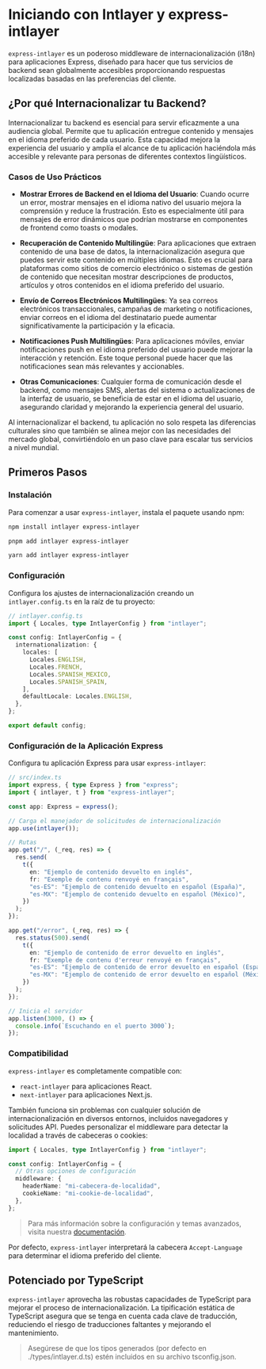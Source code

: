 # Iniciando con Intlayer y express-intlayer

`express-intlayer` es un poderoso middleware de internacionalización (i18n) para aplicaciones Express, diseñado para hacer que tus servicios de backend sean globalmente accesibles proporcionando respuestas localizadas basadas en las preferencias del cliente.

## ¿Por qué Internacionalizar tu Backend?

Internacionalizar tu backend es esencial para servir eficazmente a una audiencia global. Permite que tu aplicación entregue contenido y mensajes en el idioma preferido de cada usuario. Esta capacidad mejora la experiencia del usuario y amplía el alcance de tu aplicación haciéndola más accesible y relevante para personas de diferentes contextos lingüísticos.

### Casos de Uso Prácticos

- **Mostrar Errores de Backend en el Idioma del Usuario**: Cuando ocurre un error, mostrar mensajes en el idioma nativo del usuario mejora la comprensión y reduce la frustración. Esto es especialmente útil para mensajes de error dinámicos que podrían mostrarse en componentes de frontend como toasts o modales.

- **Recuperación de Contenido Multilingüe**: Para aplicaciones que extraen contenido de una base de datos, la internacionalización asegura que puedes servir este contenido en múltiples idiomas. Esto es crucial para plataformas como sitios de comercio electrónico o sistemas de gestión de contenido que necesitan mostrar descripciones de productos, artículos y otros contenidos en el idioma preferido del usuario.

- **Envío de Correos Electrónicos Multilingües**: Ya sea correos electrónicos transaccionales, campañas de marketing o notificaciones, enviar correos en el idioma del destinatario puede aumentar significativamente la participación y la eficacia.

- **Notificaciones Push Multilingües**: Para aplicaciones móviles, enviar notificaciones push en el idioma preferido del usuario puede mejorar la interacción y retención. Este toque personal puede hacer que las notificaciones sean más relevantes y accionables.

- **Otras Comunicaciones**: Cualquier forma de comunicación desde el backend, como mensajes SMS, alertas del sistema o actualizaciones de la interfaz de usuario, se beneficia de estar en el idioma del usuario, asegurando claridad y mejorando la experiencia general del usuario.

Al internacionalizar el backend, tu aplicación no solo respeta las diferencias culturales sino que también se alinea mejor con las necesidades del mercado global, convirtiéndolo en un paso clave para escalar tus servicios a nivel mundial.

## Primeros Pasos

### Instalación

Para comenzar a usar `express-intlayer`, instala el paquete usando npm:

```bash
npm install intlayer express-intlayer
```

```bash
pnpm add intlayer express-intlayer
```

```bash
yarn add intlayer express-intlayer
```

### Configuración

Configura los ajustes de internacionalización creando un `intlayer.config.ts` en la raíz de tu proyecto:

```typescript
// intlayer.config.ts
import { Locales, type IntlayerConfig } from "intlayer";

const config: IntlayerConfig = {
  internationalization: {
    locales: [
      Locales.ENGLISH,
      Locales.FRENCH,
      Locales.SPANISH_MEXICO,
      Locales.SPANISH_SPAIN,
    ],
    defaultLocale: Locales.ENGLISH,
  },
};

export default config;
```

### Configuración de la Aplicación Express

Configura tu aplicación Express para usar `express-intlayer`:

```typescript
// src/index.ts
import express, { type Express } from "express";
import { intlayer, t } from "express-intlayer";

const app: Express = express();

// Carga el manejador de solicitudes de internacionalización
app.use(intlayer());

// Rutas
app.get("/", (_req, res) => {
  res.send(
    t({
      en: "Ejemplo de contenido devuelto en inglés",
      fr: "Exemple de contenu renvoyé en français",
      "es-ES": "Ejemplo de contenido devuelto en español (España)",
      "es-MX": "Ejemplo de contenido devuelto en español (México)",
    })
  );
});

app.get("/error", (_req, res) => {
  res.status(500).send(
    t({
      en: "Ejemplo de contenido de error devuelto en inglés",
      fr: "Exemple de contenu d'erreur renvoyé en français",
      "es-ES": "Ejemplo de contenido de error devuelto en español (España)",
      "es-MX": "Ejemplo de contenido de error devuelto en español (México)",
    })
  );
});

// Inicia el servidor
app.listen(3000, () => {
  console.info(`Escuchando en el puerto 3000`);
});
```

### Compatibilidad

`express-intlayer` es completamente compatible con:

- `react-intlayer` para aplicaciones React.
- `next-intlayer` para aplicaciones Next.js.

También funciona sin problemas con cualquier solución de internacionalización en diversos entornos, incluidos navegadores y solicitudes API. Puedes personalizar el middleware para detectar la localidad a través de cabeceras o cookies:

```typescript
import { Locales, type IntlayerConfig } from "intlayer";

const config: IntlayerConfig = {
  // Otras opciones de configuración
  middleware: {
    headerName: "mi-cabecera-de-localidad",
    cookieName: "mi-cookie-de-localidad",
  },
};
```

> Para más información sobre la configuración y temas avanzados, visita nuestra [documentación](https://intlayer.org/doc/concept/configuration).

Por defecto, `express-intlayer` interpretará la cabecera `Accept-Language` para determinar el idioma preferido del cliente.

## Potenciado por TypeScript

`express-intlayer` aprovecha las robustas capacidades de TypeScript para mejorar el proceso de internacionalización. La tipificación estática de TypeScript asegura que se tenga en cuenta cada clave de traducción, reduciendo el riesgo de traducciones faltantes y mejorando el mantenimiento.

> Asegúrese de que los tipos generados (por defecto en ./types/intlayer.d.ts) estén incluidos en su archivo tsconfig.json.
